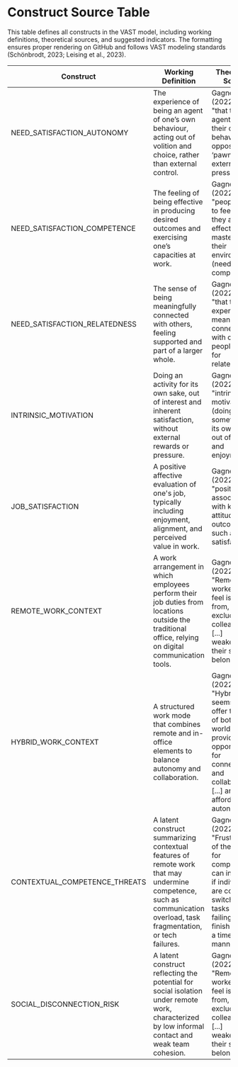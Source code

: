 # Construct Source Table

This table defines all constructs in the VAST model, including working definitions, theoretical sources, and suggested indicators. The formatting ensures proper rendering on GitHub and follows VAST modeling standards (Schönbrodt, 2023; Leising et al., 2023).

| Construct | Working Definition | Theoretical Source | Measurement / Indicators |
|-----------|---------------------|--------------------|---------------------------|
| NEED_SATISFACTION_AUTONOMY | The experience of being an agent of one’s own behaviour, acting out of volition and choice, rather than external control. | Gagné et al. (2022, p. 3): "that they are agents of their own behaviour as opposed to a ‘pawn’ of external pressures" | Work-related Basic Need Satisfaction Scale (Van den Broeck et al., 2016); BPNSFS |
| NEED_SATISFACTION_COMPETENCE | The feeling of being effective in producing desired outcomes and exercising one’s capacities at work. | Gagné et al. (2022, p. 3): "people need to feel that they are effective and masters of their environment (need for competence)" | BPNSFS; perceived effectiveness; task performance self-evaluation |
| NEED_SATISFACTION_RELATEDNESS | The sense of being meaningfully connected with others, feeling supported and part of a larger whole. | Gagné et al. (2022, p. 3): "that they experience meaningful connections with other people (need for relatedness)" | BPNSFS; social support scales; perceived team cohesion |
| INTRINSIC_MOTIVATION | Doing an activity for its own sake, out of interest and inherent satisfaction, without external rewards or pressure. | Gagné et al. (2022, p. 3): "intrinsic motivation (doing something for its own sake, out of interest and enjoyment)" | Multidimensional Work Motivation Scale (Gagné et al., 2015); intrinsic motivation subscale |
| JOB_SATISFACTION | A positive affective evaluation of one's job, typically including enjoyment, alignment, and perceived value in work. | Gagné et al. (2022, p. 7): "positively associated with key attitudinal outcomes, such as job satisfaction" | Job Descriptive Index (JDI); Brayfield-Rothe scale; single-item global satisfaction |
| REMOTE_WORK_CONTEXT | A work arrangement in which employees perform their job duties from locations outside the traditional office, relying on digital communication tools. | Gagné et al. (2022, p. 15): "Remote workers can feel isolated from, and excluded by, colleagues [...] weakening their sense of belonging" | Remote work status (binary or %), remote days per week, digital communication frequency |
| HYBRID_WORK_CONTEXT | A structured work mode that combines remote and in-office elements to balance autonomy and collaboration. | Gagné et al. (2022, p. 15): "Hybrid work seems to offer the best of both worlds, providing opportunities for connection and collaboration [...] and affording autonomy" | Days worked on-site vs. remotely, flexibility ratings, work mode classification |
| CONTEXTUAL_COMPETENCE_THREATS | A latent construct summarizing contextual features of remote work that may undermine competence, such as communication overload, task fragmentation, or tech failures. | Gagné et al. (2022, p. 14): "Frustration of the need for competence can increase if individuals are constantly switching tasks [...] or failing to finish tasks in a timely manner" | ICT burden, ambiguity in roles, multitasking demands, tech reliability issues |
| SOCIAL_DISCONNECTION_RISK | A latent construct reflecting the potential for social isolation under remote work, characterized by low informal contact and weak team cohesion. | Gagné et al. (2022, p. 15): "Remote workers can feel isolated from, and excluded by, colleagues [...] weakening their sense of belonging" | Virtual interaction frequency, team cohesion index, social support self-reports |
